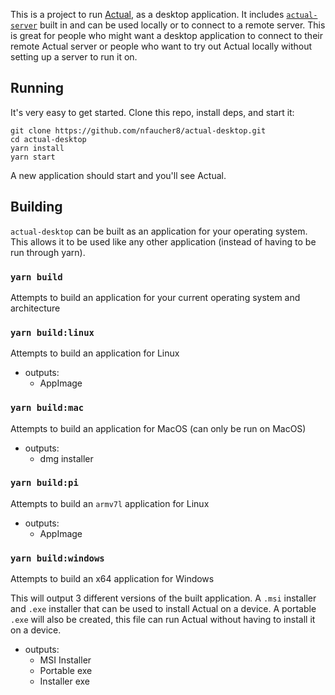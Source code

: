 This is a project to run [Actual](https://github.com/actualbudget/actual), as a desktop application. It includes [`actual-server`](https://github.com/actualbudget/actual-server) built in and can be used locally or to connect to a remote server.
This is great for people who might want a desktop application to connect to their remote Actual server or people who want to try out Actual locally without setting up a server to run it on.

## Running

It's very easy to get started. Clone this repo, install deps, and start it:

```
git clone https://github.com/nfaucher8/actual-desktop.git
cd actual-desktop
yarn install
yarn start
```

A new application should start and you'll see Actual.

## Building

`actual-desktop` can be built as an application for your operating system. This allows it to be used like any other application (instead of having to be run through yarn).

### `yarn build`
Attempts to build an application for your current operating system and architecture

### `yarn build:linux`
Attempts to build an application for Linux

- outputs:
  - AppImage

### `yarn build:mac`
Attempts to build an application for MacOS (can only be run on MacOS)

- outputs:
  - dmg installer

### `yarn build:pi`
Attempts to build an `armv7l` application for Linux

- outputs:
  - AppImage

### `yarn build:windows`
Attempts to build an x64 application for Windows

This will output 3 different versions of the built application. A `.msi` installer and `.exe` installer that
can be used to install Actual on a device. A portable `.exe` will also be created, this file can run Actual without having to install it on a device.

- outputs:
  - MSI Installer
  - Portable exe
  - Installer exe
